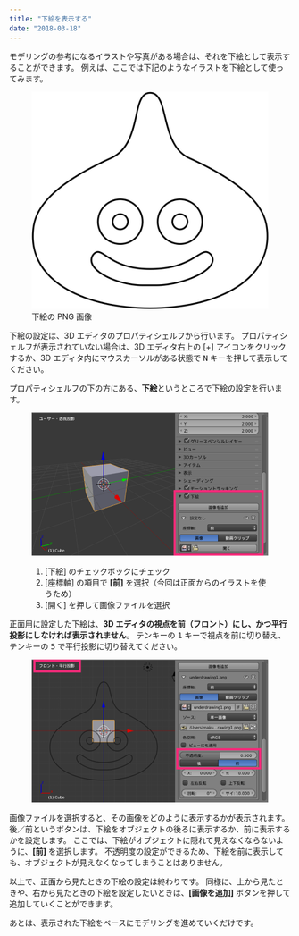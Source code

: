 ```yaml
---
title: "下絵を表示する"
date: "2018-03-18"
---
```


モデリングの参考になるイラストや写真がある場合は、それを下絵として表示することができます。
例えば、ここでは下記のようなイラストを下絵として使ってみます。

<figure>
  <img src="underdrawing1.png" />
  <figcaption>下絵の PNG 画像</figcaption>
</figure>

下絵の設定は、3D エディタのプロパティシェルフから行います。
プロパティシェルフが表示されていない場合は、3D エディタ右上の [+] アイコンをクリックするか、3D エディタ内にマウスカーソルがある状態で <kbd>N</kbd> キーを押して表示してください。

プロパティシェルフの下の方にある、**下絵**というところで下絵の設定を行います。

<figure>
  <img src="underdrawing2.png" />
  <figcaption>
    <ol>
      <li>[下絵] のチェックボックにチェック</li>
      <li>[座標軸] の項目で <strong>[前]</strong> を選択（今回は正面からのイラストを使うため）</li>
      <li>[開く] を押して画像ファイルを選択</li>
    </ol>
  </figcaption>
</figure>

正面用に設定した下絵は、**3D エディタの視点を前（フロント）にし、かつ平行投影にしなければ表示されません**。
テンキーの <kbd>1</kbd> キーで視点を前に切り替え、テンキーの <kbd>5</kbd> で平行投影に切り替えてください。

<figure>
  <img src="underdrawing3.png">
</figure>

画像ファイルを選択すると、その画像をどのように表示するかが表示されます。
後／前というボタンは、下絵をオブジェクトの後ろに表示するか、前に表示するかを設定します。
ここでは、下絵がオブジェクトに隠れて見えなくならないように、**[前]** を選択します。
不透明度の設定ができるため、下絵を前に表示しても、オブジェクトが見えなくなってしまうことはありません。

以上で、正面から見たときの下絵の設定は終わりです。
同様に、上から見たときや、右から見たときの下絵を設定したいときは、**[画像を追加]** ボタンを押して追加していくことができます。

あとは、表示された下絵をベースにモデリングを進めていくだけです。


